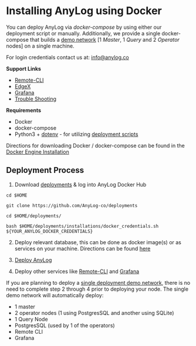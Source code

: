 # Installing AnyLog using Docker

You can deploy AnyLog via _docker-compose_ by using either our deployment script or manually. Additionally, we provide a 
single docker-compose that builds a [demo network](../training/anylog-demo-network/README.md) [1 _Master_, 1 _Query_ and 
2 _Operator_ nodes] on a single machine.  

For login credentials contact us at: [info@anylog.co](mailto:info@anylog.co)

**Support Links**
* [Remote-CLI](https://github.com/AnyLog-co/documentation/tree/master/deployments/Support/Remote-CLI.md)
* [EdgeX](https://github.com/AnyLog-co/documentation/tree/master/deployments/Support/EdgeX.md)
* [Grafana](https://github.com/AnyLog-co/documentation/tree/master/deployments/Support/Grafana.md)
* [Trouble Shooting](https://github.com/AnyLog-co/documentation/tree/master/deployments/Support/cheatsheet.md)


**Requirements**
* Docker
* docker-compose
* Python3 + [dotenv](https://pypi.org/project/python-dotenv/) - for utilizing [deployment scripts](https://github.com/AnyLog-co/deployments) 

Directions for downloading Docker / docker-compose can be found in the [Docker Engine Installation](https://docs.docker.com/engine/install/)

## Deployment Process 
1. Download [deployments](../) & log into AnyLog Docker Hub
```shell
cd $HOME

git clone https://github.com/AnyLog-co/deployments

cd $HOME/deployments/

bash $HOME/deployments/installations/docker_credentials.sh ${YOUR_ANYLOG_DOCKER_CREDENTIALS}
```

2. Deploy relevant database, this can be done as docker image(s) or as services on your machine. Directions can be found 
[here](https://github.com/AnyLog-co/documentation/blob/master/deployments/Docker/database_configuration.md)


3. [Deploy AnyLog](https://github.com/AnyLog-co/documentation/blob/master/deployments/Docker/deploying_node.md)


4. Deploy other services like [Remote-CLI](https://github.com/AnyLog-co/documentation/tree/master/deployments/Support/Remote-CLI.md)
and [Grafana](https://github.com/AnyLog-co/documentation/tree/master/deployments/Support/Grafana.md)


If you are planning to deploy a [single deployment demo network](../training/anylog-demo-network/README.md), there is no need to
complete step 2 through 4 prior to deploying your node. The single demo network will automatically deploy: 
* 1 master 
* 2 operator nodes (1 using PostgresSQL and another using SQLite)
* 1 Query Node 
* PostgresSQL (used by 1 of the operators)
* Remote CLI 
* Grafana 

